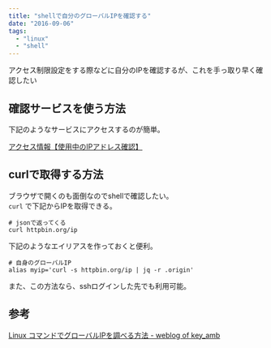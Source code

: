 ```yaml
---
title: "shellで自分のグローバルIPを確認する"
date: "2016-09-06"
tags: 
  - "linux"
  - "shell"
---
```


アクセス制限設定をする際などに自分のIPを確認するが、これを手っ取り早く確認したい

## 確認サービスを使う方法

下記のようなサービスにアクセスするのが簡単。

[アクセス情報【使用中のIPアドレス確認】](https://www.cman.jp/network/support/go_access.cgi)

## curlで取得する方法

ブラウザで開くのも面倒なのでshellで確認したい。  
`curl` で下記からIPを取得できる。

```
# jsonで返ってくる
curl httpbin.org/ip
```

下記のようなエイリアスを作っておくと便利。

```
# 自身のグローバルIP
alias myip='curl -s httpbin.org/ip | jq -r .origin'
```

また、この方法なら、sshログインした先でも利用可能。

## 参考

[Linux コマンドでグローバルIPを調べる方法 - weblog of key\_amb](http://keyamb.hatenablog.com/entry/2014/01/17/195038)
